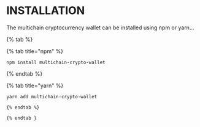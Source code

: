 # INSTALLATION

The multichain cryptocurrency wallet can be installed using npm or yarn...

{% tab %}

{% tab title="npm" %}

```text
npm install multichain-crypto-wallet
```

{% endtab %}

{% tab title="yarn" %}

```text
yarn add multichain-crypto-wallet

{% endtab %}

{% endtab }
